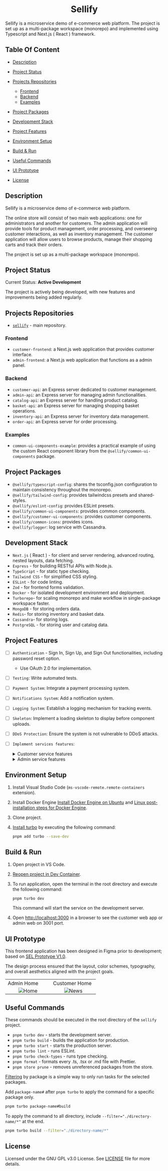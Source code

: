 <h1 align="center">
Sellify
</h1>

Sellify is a microservice demo of e-commerce web platform. The project is set up as a multi-package workspace (monorepo) and implemented using Typescript and Next.js ( React ) framework.

## Table Of Content

- [Description](#description)
- [Project Status](#project-status)
- [Projects Repositories](#projects-repositories)
  - [Frontend](#frontend)
  - [Backend](#backend)
  - [Examples](#examples)
- [Project Packages](#project-packages)
- [Development Stack](#development-stack)
- [Project Features](#project-features)

- [Environment Setup](#environment-setup)
- [Build & Run](#build--run)
- [Useful Commands](#useful-commands)
- [UI Prototype](#ui-prototype)
- [License](#license)

## Description

Sellify is a microservice demo of e-commerce web platform.

The online store will consist of two main web applications: one for administrators and another for customers.
The admin application will provide tools for product management, order processing, and overseeing customer interactions, as well as inventory management.
The customer application will allow users to browse products, manage their shopping carts and track their orders.

The project is set up as a multi-package workspace (monorepo).

## Project Status

Current Status: __Active Development__

The project is actively being developed, with new features and improvements being added regularly.

## Projects Repositories

- [`sellify`](https://github.com/Xamarsia/sellify/README.md) - main repository.

### Frontend

- `customer-frontend`: a Next.js web application that provides customer interface.
- `admin-frontend`: a Next.js web application that functions as a admin panel.

### Backend

- `customer-api`: an Express server dedicated to customer management.
- `admin-api`: an Express server for managing admin functionalities.
- `catalog-api`: an Express server for handling product catalog.
- `basket-api`: an Express server for managing shopping basket operations.
- `inventory-api`: an Express server for inventory data management.
- `order-api`: an Express server for order processing.

### Examples

- `common-ui-components-example`:  provides a practical example of using the custom React component library from the `@sellify/common-ui-components` package.

## Project Packages

- `@sellify/typescript-config`: shares the tsconfig.json configuration to maintain consistency throughout the monorepo.
- `@sellify/tailwind-config`: provides tailwindcss presets and shared-styles.
- `@sellify/eslint-config`: provides ESLint presets.
- `@sellify/common-ui-components`: provides common components.
- `@sellify/customer-ui-components`: provides customer components.
- `@sellify/common-icons`: provides icons.
- `@sellify/logger`: log service with Cassandra.

## Development Stack

- `Next.js` ( React ) - for client and server rendering, advanced routing, nested layouts, data fetching.
- `Express` - for building RESTful APIs with Node.js.
- `TypeScript` - for static type checking.
- `Tailwind CSS` - for simplified CSS styling.
- `ESLint` - for code linting.
- `Zod` - for frontend forms validation.
- `Docker` - for isolated development environment and deployment.
- `Turborepo`- for scaling monorepo and make workflow in single-package workspace faster.
- `MongoDB` - for storing orders data.
- `Redis`- for storing inventory and basket data.
- `Cassandra`- for storing logs.
- `PostgreSQL` - for storing user and catalog data.

## Project Features

- [ ] `Authentication` - Sign In, Sign Up, and Sign Out functionalities, including password reset option.
  - Use OAuth 2.0 for implementation.
- [ ] `Testing`: Write automated tests.
- [ ] `Payment System`: Integrate a payment processing system.
- [ ] `Notifications System`: Add a notification system.
- [ ] `Logging System`: Establish a logging mechanism for tracking events.
- [ ] `Skeleton`: Implement a loading skeleton to display before component uploads.
- [ ] `DDoS Protection`: Ensure the system is not vulnerable to DDoS attacks.
- [ ] `Implement services features`:

  <details>
    <summary>Customer service features</summary>

  - [ ] `Authentication`:  Support authentication via email and password or external identity provider ( Google ).
  - [ ] `Product Viewing`: Display product details, including images, descriptions, prices, and availability.
  - [ ] `Shopping Cart`: Allow users to view and edit their shopping cart contents.
    - Calculate the total price, including taxes and shipping.
  - [ ] `Order History and Tracking`: Enable users to view their order history.
    - Provide tracking information for orders.
  - [ ] `Product Search`: Allow users to search for products by name.
  - [ ] `Product Filtering`: Provide filtering options (e.g., price range, category).
  - [ ] `Wishlist Feature`: Implement a wishlist for users to save items of interest.
  - [ ] `Input Validation`: Implement server-side validation for user inputs and data integrity.
    - Display validation errors on the input fields when validation fails.
  - [ ] `Device Compatibility`: Ensure compatibility with various devices to provide a smooth user experience.
    - Create a web platform with responsive design that adapts the layout and content to various screen sizes.
  - [ ] `Responsive design`: Adaptive user interfaces that adjust seamlessly from smartphone to laptop screen sizes.
    - Ensure the UI adapts on smartphone views for screens with widths ranging from 320px (20rem) to 448px (28rem).
    - Ensure the UI adapts on laptop views for screens wider than 448px (28rem).

  </details>
  
  <details>
    <summary>Admin service features</summary>

  - [ ] `Authentication`: Support authentication via email and password.
    - Ensure that only authorized users are permitted.
  - [ ] `Statistic Dashboard`: Display general statistics.
  - [ ] `Order Processing`: Enable users to view and manage customer orders.
  - [ ] `Product Management`: Allow users to add, edit, and delete products.
  - [ ] `Category Management`: Provide functionality for users to add and delete categories.
  - [ ] `Inventory Management`: Enable users to add quantities to products.
  - [ ] `Customer Management`: Allow users to view the list of customers, see their profile information and statistics; allow to archive customers.
  - [ ] `Role Management`: Enable the super admin to create, edit, and delete roles.
  - [ ] `Role-Based Access Control`: Restricts system access to authorized users based on their assigned roles.
    - Users can be assigned to a single role.
  - [ ] `Admin User Management`: Allow the super admin to create and delete admins.
  - [ ] `Form Validation`: Implement server-side validation for user inputs and data integrity.

  </details>

## Environment Setup

1. Install Visual Studio Code (`ms-vscode-remote.remote-containers` extension).
2. Install Docker Engine  [Install Docker Engine on Ubuntu](https://docs.docker.com/engine/install/ubuntu/#install-using-the-repository) and  [Linux post-installation steps for Docker Engine](https://docs.docker.com/engine/install/linux-postinstall/).
3. Clone project.
4. [Install turbo](https://turborepo.com/docs/getting-started/installation) by executing the following command:

    ```bash
    pnpm add turbo --save-dev 
    ```

## Build & Run

1. Open project in VS Code.
2. [Reopen project in Dev Container](https://code.visualstudio.com/docs/devcontainers/containers).
3. To run application, open the terminal in the root directory and execute the following command:

    ```bash
    pnpm turbo dev
    ```

    This command will start the service on the development server.

4. Open <http://localhost:3000> in a browser to see the customer web app or admin web on 3001 port.

## UI Prototype

This frontend application has been designed in Figma prior to development; based on [SEL Prototype V1.0](https://www.figma.com/design/AO5rA915a6xdGOhtnVNobW/SEL-Prototype-1.0?node-id=2003-5147&t=0EzElkWsprYyA0pO-1).

The design process ensured that the layout, color schemes, typography, and overall aesthetics aligned with the project goals.

<table>
  <tr>
    <td width="48%">Admin Home</td>
    <td width="48%">Customer Home</td>
  </tr>
  <tr align="center">
    <td width="48%" style="padding: 0;">
       <img alt="Home" src="https://github.com/user-attachments/assets/4ca974b0-1d01-48f8-b1b1-9ad00930007f" />
    </td>
    <td width="48%" style="padding: 0;">
      <img alt="News" src="https://github.com/user-attachments/assets/52dbcdf3-484d-4b23-81de-96046a369ed1" />
    </td>
  </tr>
</table>

## Useful Commands

These commands should be executed in the root directory of the `sellify` project.

- `pnpm turbo dev` - starts the development server.
- `pnpm turbo build` - builds the application for production.
- `pnpm turbo start` - starts the production server.
- `pnpm turbo lint` - runs ESLint.
- `pnpm turbo check-types` - runs type checking.
- `pnpm format` - formats every .ts, .tsx or .md file with Prettier.
- `pnpm store prune` - removes unreferenced packages from the store.

[Filtering](https://turborepo.com/docs/crafting-your-repository/running-tasks#using-filters) by package is a simple way to only run tasks for the selected packages.

Add `package-name#` after `pnpm turbo` to apply the command for a specific package only.

```bash
pnpm turbo package-name#build
```

To apply the command to all directory, include `--filter="./directory-name/*"` at the end.

```bash
pnpm turbo build --filter="./directory-name/*"
```

## License

Licensed under the GNU GPL v3.0 License. See [LICENSE](./LICENSE) file for more details.
